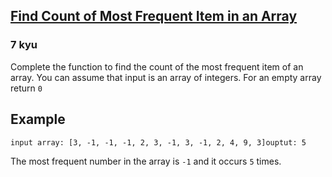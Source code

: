 <h2><a href=https://www.codewars.com/kata/56582133c932d8239900002e/train/javascript target="_blank">Find Count of Most Frequent Item in an Array</a></h2><h3>7 kyu</h3><p>Complete the function to find the count of the most frequent item of an array. You can assume that input is an array of integers. For an empty array return <code>0</code></p><h2 id="example">Example</h2><pre><code class="language-python"><span class="cm-builtin">input</span> <span class="cm-variable">array</span>: [<span class="cm-number">3</span>, <span class="cm-operator">-</span><span class="cm-number">1</span>, <span class="cm-operator">-</span><span class="cm-number">1</span>, <span class="cm-operator">-</span><span class="cm-number">1</span>, <span class="cm-number">2</span>, <span class="cm-number">3</span>, <span class="cm-operator">-</span><span class="cm-number">1</span>, <span class="cm-number">3</span>, <span class="cm-operator">-</span><span class="cm-number">1</span>, <span class="cm-number">2</span>, <span class="cm-number">4</span>, <span class="cm-number">9</span>, <span class="cm-number">3</span>]<span class="cm-variable">ouptut</span>: <span class="cm-number">5</span> </code></pre><p>The most frequent number in the array is <code>-1</code> and it occurs <code>5</code> times.</p>
